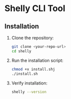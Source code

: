 # Shelly CLI Tool

## Installation

1. Clone the repository:
   ```bash
   git clone <your-repo-url>
   cd shelly
   ```


2. Run the installation script:
   ```bash
   chmod +x install.shj
   ./install.sh
   ```

3. Verify installation:
   ```bash
   shelly --version
